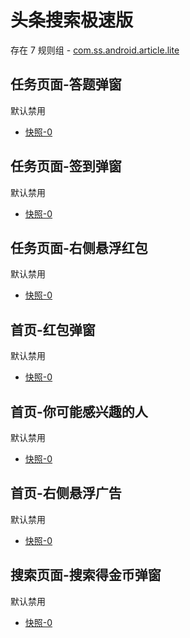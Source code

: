 # 头条搜索极速版

存在 7 规则组 - [com.ss.android.article.lite](/src/apps/com.ss.android.article.lite.ts)

## 任务页面-答题弹窗

默认禁用

- [快照-0](https://i.gkd.li/import/12705456)

## 任务页面-签到弹窗

默认禁用

- [快照-0](https://i.gkd.li/import/12705439)

## 任务页面-右侧悬浮红包

默认禁用

- [快照-0](https://i.gkd.li/import/12705447)

## 首页-红包弹窗

默认禁用

- [快照-0](https://i.gkd.li/import/12705414)

## 首页-你可能感兴趣的人

默认禁用

- [快照-0](https://i.gkd.li/import/12705427)

## 首页-右侧悬浮广告

默认禁用

- [快照-0](https://i.gkd.li/import/12705452)

## 搜索页面-搜索得金币弹窗

默认禁用

- [快照-0](https://i.gkd.li/import/12705468)
